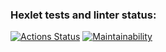 ### Hexlet tests and linter status:
[![Actions Status](https://github.com/antkuznetsov/frontend-project-lvl1/workflows/hexlet-check/badge.svg)](https://github.com/antkuznetsov/frontend-project-lvl1/actions)
[![Maintainability](https://api.codeclimate.com/v1/badges/a99a88d28ad37a79dbf6/maintainability)](https://codeclimate.com/github/antkuznetsov/frontend-project-lvl1)